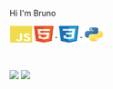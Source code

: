 Hi I'm Bruno

<a href="http://clubedosgeeks.com.br/wp-content/uploads/2016/01/dormrm.gif">

<img align="center" alt="Bruno-Js" height="30" width="40" src="https://raw.githubusercontent.com/devicons/devicon/master/icons/javascript/javascript-plain.svg"><img align="center" alt="Bruno-HTML" height="30" width="40" src="https://raw.githubusercontent.com/devicons/devicon/master/icons/html5/html5-original.svg">
  <img align="center" alt="Bruno-CSS" height="30" width="40" src="https://raw.githubusercontent.com/devicons/devicon/master/icons/css3/css3-original.svg">
  <img align="center" alt="Bruno-Python" height="30" width="40" src="https://raw.githubusercontent.com/devicons/devicon/master/icons/python/python-original.svg">
</div><br><br>
  <div> 
  <a href="https://instagram.com/bruno_cvilela" target="_blank"><img src="https://img.shields.io/badge/-Instagram-%23E4405F?style=for-the-badge&logo=instagram&logoColor=white" target="_blank"></a>
  <a href = "mailto:bruno23cv@gmail.com"><img src="https://img.shields.io/badge/-Gmail-%23333?style=for-the-badge&logo=gmail&logoColor=white" target="_blank"></a> 
 <br><br>
 
</div>
